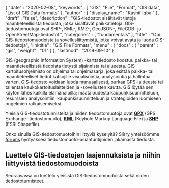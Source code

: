 {
  "date" : "2020-02-08",
  "keywords" : [ "GIS", "File", "Format", "GIS data", "List of GIS Data formats" ],
  "author" : {
    "display_name" : "Kashif Iqbal"
},
  "draft" : "false",
  "description" : "GIS-tiedostot sisältävät tietoja maantieteellisistä tiedoista, jotka sisältävät paikkatietoja. GIS-tiedostomuotoja ovat SHP-, KML-, KMZ-, GeoJSON-, FileGDB- ja OpenStreetMap-tiedostot.",
  "categories" : [ "fundamentals" ],
  "title" : "Opi GIS-tiedostomuodoista ja sovellusliittymistä, jotka voivat avata ja luoda GIS-tiedostoja",
  "linktitle" : "GIS File Formats",
  "menu" : {
    "docs" : {
      "parent" : "gis",
"weight" : "01"
}
},
  "lastmod" : "2019-09-10"
}

GIS (geographic Information System) -karttatiedosto koostuu paikka- tai maantieteellisistä tiedoista tietystä sijainnista tai alueesta. GIS-kartoitusohjelmisto on ohjelma tai ohjelmasarja, joka esittää paikka- tai maantieteelliset tiedot katsojille visualisointia, analysointia ja hallintaa varten. GIS-tiedosto voidaan luoda manuaalisesti, purkaa GPS-laitteesta tai tallentaa kaukokartoituslaitteiden ja -sovellusten kautta. GIS löytää sen käytön lähes kaikilla elämänaloilla; maataloudesta kaupunkisuunnitteluun, resurssien analysointiin, kaupunkisuunnitteluun ja strategioiden luomiseen ongelmien ratkaisemiseksi.

Yleisiä GIS-tiedostotunnisteita ja niiden tiedostomuotoja ovat **[GPX](/gis/gpx/)** (GPS Exchange -tiedostomuoto), **[KML](/gis/kml/)** (Keyhole Markup Language File) ja **[SHP](/gis/shp/)** (ESRI Shapefile).

Onko sinulla GIS-tiedostomuotoihin liittyviä kyselyitä? Siirry yhteisöömme [forums](https://forum.fileformat.com/c/gis/7) hyötyäksesi tiedostomuoto-asiantuntijoiden jakamasta tiedosta.

## Luettelo GIS-tiedostojen laajennuksista ja niihin liittyvistä tiedostomuodoista
Seuraavassa on luettelo yleisistä GIS-tiedostomuodoista sekä niiden tiedostotunnisteet.

